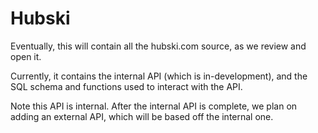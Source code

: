 # Hubski

Eventually, this will contain all the hubski.com source, as we review and open it.

Currently, it contains the internal API (which is in-development), and the SQL schema and functions used to interact with the API.

Note this API is internal. After the internal API is complete, we plan on adding an external API, which will be based off the internal one.
